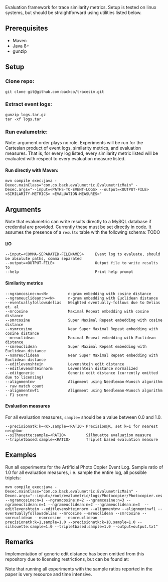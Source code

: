 Evaluation framework for trace similarity metrics. Setup is tested on linux systems, but should be straightforward using utilities listed below.

## Prerequisites

- Maven
- Java 8+
- gunzip

## Setup

### Clone repo:

```git clone git@github.com:backco/tracesim.git```

### Extract event logs:

```
gunzip logs.tar.gz
tar -xf logs.tar
```

### Run evalumetric:

Note: argument order plays no role. Experiments will be run for the Cartesian product of event logs, similarity metrics, and evaluation measures. That is, for every log listed, every similarity metric listed will be evaluated with respect to every evaluation measure listed.

#### Run directly with Maven:

```mvn compile exec:java -Dexec.mainClass="com.co.back.evalumetric.EvalumetricMain" -Dexec.args="--input=<PATHS-TO-EVENT-LOGS> --output=<OUTPUT-FILE> <SIMILARITY-METRICS> <EVALUATION-MEASURES>"```

## Arguments

Note that evalumetric can write results directly to a MySQL database if credential are provided. Currently these must be set directly in code. It assumes the presence of a `results` table with the following schema: TODO

#### I/O

```
--input=<COMMA-SEPARATED-FILENAMES>     Event log to evaluate, should be absolute paths, comma separated
--output=<OUTPUT-FILE>                  Output file to write results to
--help                                  Print help prompt
```

#### Similarity metrics

```
--ngramcosine:n=<N>         n-gram embedding with cosine distance
--ngrameuclidean:n=<N>      n-gram embedding with Euclidean distance
--eventuallyfollowsdelias   Weighted eventually-follows due to Delias et. al
--mrcosine                  Maximal Repeat embedding with cosine distance
--smrcosine                 Super Maximal Repeat embedding with cosine distance
--nsmrcosine                Near Super Maximal Repeat embedding with cosine distance
--mreuclidean               Maximal Repeat embedding with Euclidean distance
--smreuclidean              Super Maximal Repeat embedding with Euclidean distance
--nsmreuclidean             Near Super Maximal Repeat embedding with Euclidean distance
--editlevenshtein           Levenshtein edit distance
--editlevenshteinnorm       Levenshtein distance normalized
--editgeneric               Generic edit distance (currently omitted due to licensing)
--alignmentnw               Alignment using Needleman-Wunsch algorithm - raw match count
--alignmentnwf1             Alignment using Needleman-Wunsch algorithm - F1 score
```

#### Evaluation measures

For all evaluation measures, `sample=` should be a value between 0.0 and 1.0.

```
--precisionatk:k=<K>,sample=<RATIO> Precision@K, set k=1 for nearest neighbor
--silhouette:sample=<RATIO>         Silhouette evaluation measure
--tripletbased:sample=<RATIO>       Triplet based evaluation measure
```


## Examples

Run all experiments for the Artificial Photo Copier Event Log. Sample ratio of 1.0 for all evaluation measures, i.e. sample the entire log, all possible triplets:

```mvn compile exec:java -Dexec.mainClass="com.co.back.evalumetric.EvalumetricMain" -Dexec.args="--input=/root/evalumetric/logs/Photocopier/Photocopier.xes --ngramcosine:n=1 --ngramcosine:n=2 --ngramcosine:n=3 --ngrameuclidean:n=1 --ngrameuclidean:n=2 --ngrameuclidean:n=3  --editlevenshtein --editlevenshteinnorm --alignmentnw --alignmentnwf1 --eventuallyfollowsdelias --mrcosine --mreuclidean --smrcosine --smreuclidean --nsmrcosine --nsmreuclidean --precisionatk:k=1,sample=1.0 --precisionatk:k=10,sample=1.0 --silhouette:sample=1.0 --tripletbased:sample=1.0 --output=output.txt"```


## Remarks

Implementation of generic edit distance has been omitted from this repository due to licensing restrictions, but can be found at:

Note that running all experiments with the sample ratios reported in the paper is very resource and time intensive.
